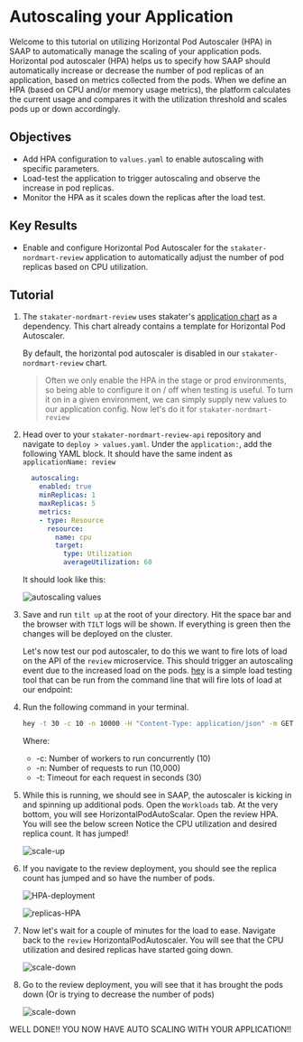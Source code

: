 # Autoscaling your Application

Welcome to this tutorial on utilizing Horizontal Pod Autoscaler (HPA) in SAAP to automatically manage the scaling of your application pods. Horizontal pod autoscaler (HPA) helps us to specify how SAAP should automatically increase or decrease the number of pod replicas of an application, based on metrics collected from the pods. When we define an HPA (based on CPU and/or memory usage metrics), the platform calculates the current usage and compares it with the utilization threshold and scales pods up or down accordingly.

## Objectives

- Add HPA configuration to `values.yaml` to enable autoscaling with specific parameters.
- Load-test the application to trigger autoscaling and observe the increase in pod replicas.
- Monitor the HPA as it scales down the replicas after the load test.

## Key Results

- Enable and configure Horizontal Pod Autoscaler for the `stakater-nordmart-review` application to automatically adjust the number of pod replicas based on CPU utilization.

## Tutorial

1. The `stakater-nordmart-review` uses stakater's [application chart](https://github.com/stakater-charts/application/tree/master/application) as a dependency. This chart already contains a template for Horizontal Pod Autoscaler.

   By default, the horizontal pod autoscaler is disabled in our `stakater-nordmart-review` chart.

    > Often we only enable the HPA in the stage or prod environments, so being able to configure it on / off when testing is useful. To turn it on in a given environment, we can simply supply new values to our application config. Now let's do it for `stakater-nordmart-review`

1. Head over to your `stakater-nordmart-review-api` repository and navigate to `deploy > values.yaml`. Under the `application:`, add the following YAML block. It should have the same indent as `applicationName: review`

    ```yaml
      autoscaling:
        enabled: true
        minReplicas: 1
        maxReplicas: 5
        metrics:
        - type: Resource
          resource:
            name: cpu
            target:
              type: Utilization
              averageUtilization: 60
    ```

    It should look like this:

   ![autoscaling values](images/autoscaling-yaml.png)

1. Save and run `tilt up` at the root of your directory. Hit the space bar and the browser with `TILT` logs will be shown. If everything is green then the changes will be deployed on the cluster.

    Let's now test our pod autoscaler, to do this we want to fire lots of load on the API of the `review` microservice. This should trigger an autoscaling event due to the increased load on the pods. [hey](https://github.com/rakyll/hey) is a simple load testing tool that can be run from the command line that will fire lots of load at our endpoint:

1. Run the following command in your terminal.

    ```bash
    hey -t 30 -c 10 -n 10000 -H "Content-Type: application/json" -m GET https://$(oc get route/review -n <your-namespace> --template='{{.spec.host}}')/api/review/329199
    ```

    Where:

      - -c: Number of workers to run concurrently (10)
      - -n: Number of requests to run (10,000)
      - -t: Timeout for each request in seconds (30)

1. While this is running, we should see in SAAP, the autoscaler is kicking in and spinning up additional pods.  Open the `Workloads` tab. At the very bottom, you will see HorizontalPodAutoScalar. Open the review HPA. You will see the below screen
    Notice the CPU utilization and desired replica count. It has jumped!

   ![scale-up](./images/scale-up.png)

1. If you navigate to the review deployment, you should see the replica count has jumped and so have the number of pods.

   ![HPA-deployment](images/deployment-after-autoscale.png)

   ![replicas-HPA](images/pods-hpa.png)

1. Now let's wait for a couple of minutes for the load to ease. Navigate back to the `review` HorizontalPodAutoscaler. You will see that the CPU utilization and desired replicas have started going down.

   ![scale-down](./images/back-to-before-hpa.png)

1. Go to the review deployment, you will see that it has brought the pods down (Or is trying to decrease the number of pods)

   ![scale-down](images/back-to-one-pod.png)

WELL DONE!! YOU NOW HAVE AUTO SCALING WITH YOUR APPLICATION!!
